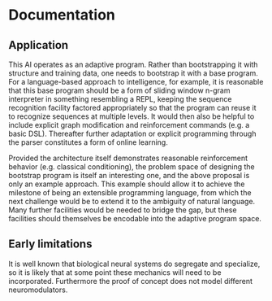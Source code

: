 # Documentation

## Application

This AI operates as an adaptive program. Rather than bootstrapping it with structure and training data, one needs to bootstrap it with a base program. For a language-based approach to intelligence, for example, it is reasonable that this base program should be a form of sliding window n-gram interpreter in something resembling a REPL, keeping the sequence recognition facility factored appropriately so that the program can reuse it to recognize sequences at multiple levels. It would then also be helpful to include explicit graph modification and reinforcement commands (e.g. a basic DSL). Thereafter further adaptation or explicit programming through the parser constitutes a form of online learning.

Provided the architecture itself demonstrates reasonable reinforcement behavior (e.g. classical conditioning), the problem space of designing the bootstrap program is itself an interesting one, and the above proposal is only an example approach. This example should allow it to achieve the milestone of being an extensible programming language, from which the next challenge would be to extend it to the ambiguity of natural language. Many further facilities would be needed to bridge the gap, but these facilities should themselves be encodable into the adaptive program space.

## Early limitations

It is well known that biological neural systems do segregate and specialize, so it is likely that at some point these mechanics will need to be incorporated. Furthermore the proof of concept does not model different neuromodulators.
